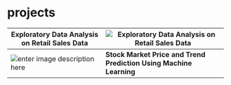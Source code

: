 # projects

|Exploratory Data Analysis on Retail Sales Data| ![Exploratory Data Analysis on Retail Sales Data](https://www.cdc.gov/healthyweight/images/healthy-eating/fruit-veggies-600x300.jpg)  |
|--|--|
| ![enter image description here](https://images.moneycontrol.com/static-mcnews/2020/01/Sensex_BSE_NSE_Stock-market_bull_bear_Gold-4-770x433.png) | **Stock Market Price and Trend Prediction Using Machine Learning** |
